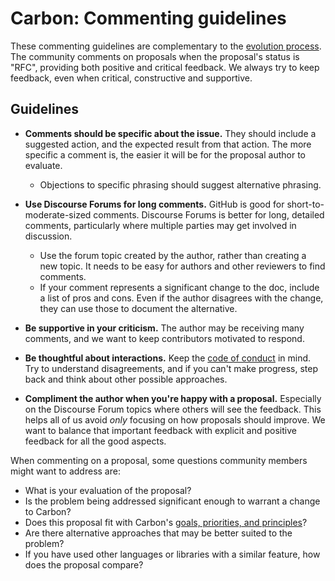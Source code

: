 <!--
Part of the Carbon Language, under the Apache License v2.0 with LLVM Exceptions.
See /LICENSE for license information.
SPDX-License-Identifier: Apache-2.0 WITH LLVM-exception
-->

# Carbon: Commenting guidelines

These commenting guidelines are complementary to the
[evolution process](evolution.md). The community comments on proposals when the
proposal's status is "RFC", providing both positive and critical feedback. We
always try to keep feedback, even when critical, constructive and supportive.

## Guidelines

- **Comments should be specific about the issue.** They should include a
  suggested action, and the expected result from that action. The more specific
  a comment is, the easier it will be for the proposal author to evaluate.

     - Objections to specific phrasing should suggest alternative phrasing.

- **Use Discourse Forums for long comments.** GitHub is good for
  short-to-moderate-sized comments. Discourse Forums is better for long,
  detailed comments, particularly where multiple parties may get involved in
  discussion.

     - Use the forum topic created by the author, rather than creating a new
       topic. It needs to be easy for authors and other reviewers to find
       comments.
     - If your comment represents a significant change to the doc, include a
       list of pros and cons. Even if the author disagrees with the change, they
       can use those to document the alternative.

- **Be supportive in your criticism.** The author may be receiving many
  comments, and we want to keep contributors motivated to respond.

- **Be thoughtful about interactions.** Keep the
  [code of conduct](/CODE_OF_CONDUCT.md) in mind. Try to understand
  disagreements, and if you can't make progress, step back and think about other
  possible approaches.

- **Compliment the author when you're happy with a proposal.** Especially on the
  Discourse Forum topics where others will see the feedback. This helps all of
  us avoid _only_ focusing on how proposals should improve. We want to balance
  that important feedback with explicit and positive feedback for all the good
  aspects.

When commenting on a proposal, some questions community members might want to
address are:

- What is your evaluation of the proposal?
- Is the problem being addressed significant enough to warrant a change to
  Carbon?
- Does this proposal fit with Carbon's
  [goals, priorities, and principles](goals.md)?
- Are there alternative approaches that may be better suited to the problem?
- If you have used other languages or libraries with a similar feature, how does
  the proposal compare?
